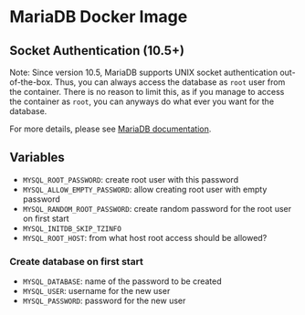 # MariaDB Docker Image

## Socket Authentication (10.5+)
Note: Since version 10.5, MariaDB supports UNIX socket authentication
out-of-the-box. Thus, you can always access the database as `root` user from
the container. There is no reason to limit this, as if you manage to access the
container as `root`, you can anyways do what ever you want for the database.

For more details, please see [MariaDB
documentation](https://mariadb.com/kb/en/authentication-plugin-unix-socket/).

## Variables
 - `MYSQL_ROOT_PASSWORD`: create root user with this password
 - `MYSQL_ALLOW_EMPTY_PASSWORD`: allow creating root user with empty password
 - `MYSQL_RANDOM_ROOT_PASSWORD`: create random password for the root user on first start
 - `MYSQL_INITDB_SKIP_TZINFO`
 - `MYSQL_ROOT_HOST`: from what host root access should be allowed?

### Create database on first start
 - `MYSQL_DATABASE`: name of the password to be created
 - `MYSQL_USER`: username for the new user
 - `MYSQL_PASSWORD`: password for the new user
